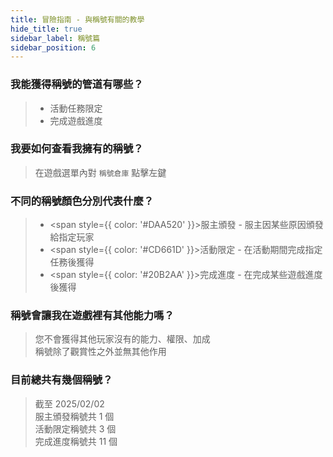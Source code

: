 ```yaml
---
title: 冒險指南 - 與稱號有關的教學
hide_title: true
sidebar_label: 稱號篇
sidebar_position: 6
---
```


### 我能獲得稱號的管道有哪些？
> - 活動任務限定
> - 完成遊戲進度

### 我要如何查看我擁有的稱號？
> 在遊戲選單內對 `稱號倉庫` 點擊左鍵

### 不同的稱號顏色分別代表什麼？
> - <span style={{ color: '#DAA520' }}>服主頒發</span> - 服主因某些原因頒發給指定玩家
> - <span style={{ color: '#CD661D' }}>活動限定</span> - 在活動期間完成指定任務後獲得
> - <span style={{ color: '#20B2AA' }}>完成進度</span> - 在完成某些遊戲進度後獲得

### 稱號會讓我在遊戲裡有其他能力嗎？
> 您不會獲得其他玩家沒有的能力、權限、加成  
> 稱號除了觀賞性之外並無其他作用

### 目前總共有幾個稱號？
> 截至 2025/02/02  
> 服主頒發稱號共 1 個  
> 活動限定稱號共 3 個  
> 完成進度稱號共 11 個